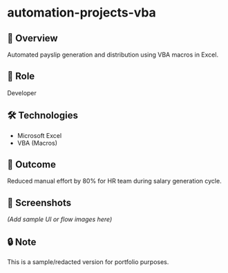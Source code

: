 # automation-projects-vba

## 🧾 Overview
Automated payslip generation and distribution using VBA macros in Excel.

## 🧑 Role
Developer

## 🛠 Technologies
- Microsoft Excel
- VBA (Macros)

## 🚀 Outcome
Reduced manual effort by 80% for HR team during salary generation cycle.

## 📸 Screenshots
*(Add sample UI or flow images here)*

## 🔒 Note
This is a sample/redacted version for portfolio purposes.
